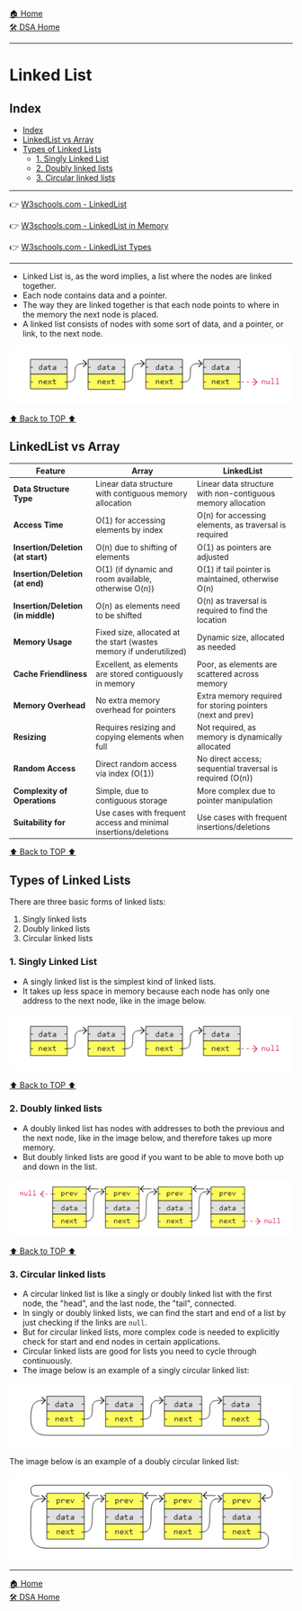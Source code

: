 [🏠 Home](../../../README.md) <br/>
[🛠️ DSA Home](../DSA.md)

<hr>

<h1> Linked List </h1>

## Index

- [Index](#index)
- [LinkedList vs Array](#linkedlist-vs-array)
- [Types of Linked Lists](#types-of-linked-lists)
	- [1. Singly Linked List](#1-singly-linked-list)
	- [2. Doubly linked lists](#2-doubly-linked-lists)
	- [3. Circular linked lists](#3-circular-linked-lists)

<hr>

👉 [W3schools.com - LinkedList](https://www.w3schools.com/dsa/dsa_theory_linkedlists.php)

👉 [W3schools.com - LinkedList in Memory](https://www.w3schools.com/dsa/dsa_theory_linkedlists_memory.php)

👉 [W3schools.com - LinkedList Types](https://www.w3schools.com/dsa/dsa_data_linkedlists_types.php)

<hr>

-  Linked List is, as the word implies, a list where the nodes are linked together. 
-  Each node contains data and a pointer. 
-  The way they are linked together is that each node points to where in the memory the next node is placed.
- A linked list consists of nodes with some sort of data, and a pointer, or link, to the next node.

![alt text](../imgs/linkedlist.png)


[⬆️ Back to TOP ⬆️](#index)


## LinkedList vs Array

| **Feature**                     | **Array**                                                   | **LinkedList**                                               |
|----------------------------------|-------------------------------------------------------------|--------------------------------------------------------------|
| **Data Structure Type**          | Linear data structure with contiguous memory allocation     | Linear data structure with non-contiguous memory allocation   |
| **Access Time**                  | O(1) for accessing elements by index                        | O(n) for accessing elements, as traversal is required         |
| **Insertion/Deletion (at start)**| O(n) due to shifting of elements                            | O(1) as pointers are adjusted                                 |
| **Insertion/Deletion (at end)**  | O(1) (if dynamic and room available, otherwise O(n))         | O(1) if tail pointer is maintained, otherwise O(n)            |
| **Insertion/Deletion (in middle)**| O(n) as elements need to be shifted                        | O(n) as traversal is required to find the location            |
| **Memory Usage**                 | Fixed size, allocated at the start (wastes memory if underutilized) | Dynamic size, allocated as needed                            |
| **Cache Friendliness**           | Excellent, as elements are stored contiguously in memory    | Poor, as elements are scattered across memory                 |
| **Memory Overhead**              | No extra memory overhead for pointers                       | Extra memory required for storing pointers (next and prev)    |
| **Resizing**                     | Requires resizing and copying elements when full            | Not required, as memory is dynamically allocated              |
| **Random Access**                | Direct random access via index (O(1))                       | No direct access; sequential traversal is required (O(n))     |
| **Complexity of Operations**     | Simple, due to contiguous storage                          | More complex due to pointer manipulation                      |
| **Suitability for**              | Use cases with frequent access and minimal insertions/deletions | Use cases with frequent insertions/deletions                 |

[⬆️ Back to TOP ⬆️](#index)

## Types of Linked Lists

There are three basic forms of linked lists:

1. Singly linked lists
2. Doubly linked lists
3. Circular linked lists

### 1. Singly Linked List

- A singly linked list is the simplest kind of linked lists. 
- It takes up less space in memory because each node has only one address to the next node, like in the image below.

![alt text](../imgs/sll.png)

[⬆️ Back to TOP ⬆️](#index)

### 2. Doubly linked lists

- A doubly linked list has nodes with addresses to both the previous and the next node, like in the image below, and therefore takes up more memory. 
- But doubly linked lists are good if you want to be able to move both up and down in the list.

![alt text](../imgs/dll.png)

[⬆️ Back to TOP ⬆️](#index)

### 3. Circular linked lists

- A circular linked list is like a singly or doubly linked list with the first node, the "head", and the last node, the "tail", connected.
- In singly or doubly linked lists, we can find the start and end of a list by just checking if the links are `null`. 
- But for circular linked lists, more complex code is needed to explicitly check for start and end nodes in certain applications.
- Circular linked lists are good for lists you need to cycle through continuously.
- The image below is an example of a singly circular linked list:

![alt text](../imgs/cll.png)

The image below is an example of a doubly circular linked list:

![alt text](../imgs/dcll.png)

<hr>

[🏠 Home](../../../README.md) <br/>
[🛠️ DSA Home](../DSA.md)
